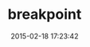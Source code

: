 ---
layout: post
title:  "breakpoint"
repo:   "Team-Sass/breakpoint"
date:   2015-02-18 17:23:42
gemurl: https://github.com/Team-Sass/breakpoint
---